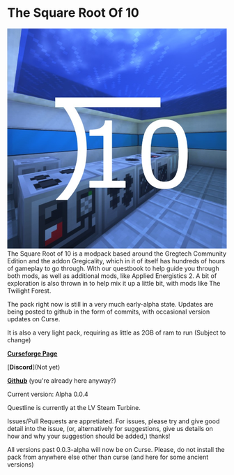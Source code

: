 # The Square Root Of 10
![background](/background.png)
The Square Root of 10 is a modpack based around the Gregtech Community Edition and the addon Gregicality, which in it of itself has hundreds of hours of gameplay to go through. With our questbook to help guide you through both mods, as well as additional mods, like Applied Energistics 2. A bit of exploration is also thrown in to help mix it up a little bit, with mods like The Twilight Forest.

The pack right now is still in a very much early-alpha state. Updates are being posted to github in the form of commits, with occasional version updates on Curse.

It is also a very light pack, requiring as little as 2GB of ram to run (Subject to change)

[__Curseforge Page__](https://www.curseforge.com/minecraft/modpacks/the-square-root-of-10)

[__Discord__](Not yet)

[__Github__](https://github.com/Talan122/TheSquareRootOf10) (you're already here anyway?)

Current version: Alpha 0.0.4

Questline is currently at the LV Steam Turbine.

Issues/Pull Requests are appretiated. For issues, please try and give good detail into the issue, (or, alternatively for suggestions, give us details on how and why your suggestion should be added,) thanks!

All versions past 0.0.3-alpha will now be on Curse. Please, do not install the pack from anywhere else other than curse (and here for some ancient versions)
